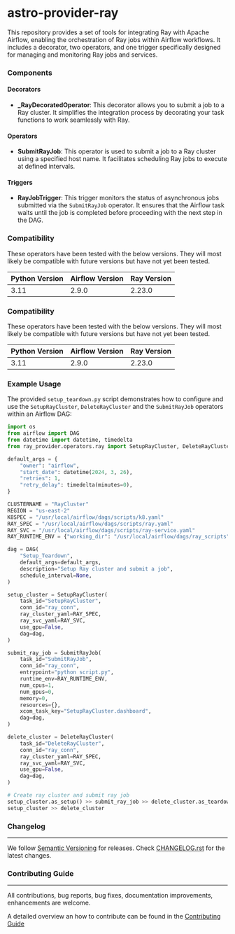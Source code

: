 # astro-provider-ray

This repository provides a set of tools for integrating Ray with Apache Airflow, enabling the orchestration of Ray jobs within Airflow workflows. It includes a decorator, two operators, and one trigger specifically designed for managing and monitoring Ray jobs and services.

### Components

#### Decorators
- **_RayDecoratedOperator**: This decorator allows you to submit a job to a Ray cluster. It simplifies the integration process by decorating your task functions to work seamlessly with Ray.

#### Operators

- **SubmitRayJob**: This operator is used to submit a job to a Ray cluster using a specified host name. It facilitates scheduling Ray jobs to execute at defined intervals.

#### Triggers
- **RayJobTrigger**: This trigger monitors the status of asynchronous jobs submitted via the `SubmitRayJob` operator. It ensures that the Airflow task waits until the job is completed before proceeding with the next step in the DAG.

### Compatibility

These operators have been tested with the below versions. They will most likely be compatible with future versions but have not yet been tested.

| Python Version | Airflow Version | Ray Version |
|----------------|-----------------|-------------|
| 3.11           | 2.9.0           | 2.23.0      |


### Compatibility

These operators have been tested with the below versions. They will most likely be compatible with future versions but have not yet been tested.

| Python Version | Airflow Version | Ray Version |
|----------------|-----------------|-------------|
| 3.11           | 2.9.0           | 2.23.0      |


### Example Usage

The provided `setup_teardown.py` script demonstrates how to configure and use the `SetupRayCluster`, `DeleteRayCluster` and the `SubmitRayJob` operators within an Airflow DAG:

```python
import os
from airflow import DAG
from datetime import datetime, timedelta
from ray_provider.operators.ray import SetupRayCluster, DeleteRayCluster, SubmitRayJob

default_args = {
    "owner": "airflow",
    "start_date": datetime(2024, 3, 26),
    "retries": 1,
    "retry_delay": timedelta(minutes=0),
}

CLUSTERNAME = "RayCluster"
REGION = "us-east-2"
K8SPEC = "/usr/local/airflow/dags/scripts/k8.yaml"
RAY_SPEC = "/usr/local/airflow/dags/scripts/ray.yaml"
RAY_SVC = "/usr/local/airflow/dags/scripts/ray-service.yaml"
RAY_RUNTIME_ENV = {"working_dir": "/usr/local/airflow/dags/ray_scripts"}

dag = DAG(
    "Setup_Teardown",
    default_args=default_args,
    description="Setup Ray cluster and submit a job",
    schedule_interval=None,
)

setup_cluster = SetupRayCluster(
    task_id="SetupRayCluster",
    conn_id="ray_conn",
    ray_cluster_yaml=RAY_SPEC,
    ray_svc_yaml=RAY_SVC,
    use_gpu=False,
    dag=dag,
)

submit_ray_job = SubmitRayJob(
    task_id="SubmitRayJob",
    conn_id="ray_conn",
    entrypoint="python script.py",
    runtime_env=RAY_RUNTIME_ENV,
    num_cpus=1,
    num_gpus=0,
    memory=0,
    resources={},
    xcom_task_key="SetupRayCluster.dashboard",
    dag=dag,
)

delete_cluster = DeleteRayCluster(
    task_id="DeleteRayCluster",
    conn_id="ray_conn",
    ray_cluster_yaml=RAY_SPEC,
    ray_svc_yaml=RAY_SVC,
    use_gpu=False,
    dag=dag,
)

# Create ray cluster and submit ray job
setup_cluster.as_setup() >> submit_ray_job >> delete_cluster.as_teardown()
setup_cluster >> delete_cluster
```

### Changelog
_________

We follow [Semantic Versioning](https://semver.org/) for releases.
Check [CHANGELOG.rst](https://github.com/astronomer/astro-provider-ray/blob/main/CHANGELOG.rst)
for the latest changes.


### Contributing Guide
__________________

All contributions, bug reports, bug fixes, documentation improvements, enhancements are welcome.

A detailed overview an how to contribute can be found in the [Contributing Guide](https://github.com/astronomer/astro-provider-ray/blob/main/CONTRIBUTING.rst)
